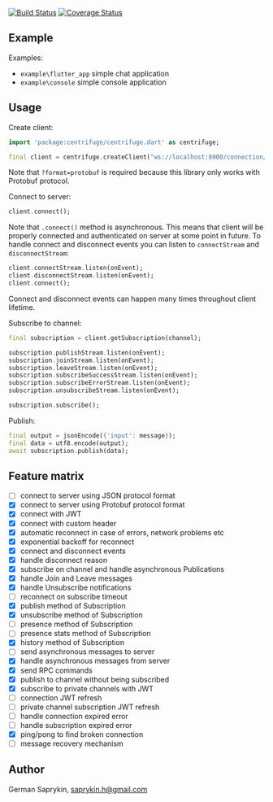 [![Build Status](https://travis-ci.org/centrifugal/centrifuge-dart.svg?branch=master)](https://travis-ci.org/centrifugal/centrifuge-dart)
[![Coverage Status](https://coveralls.io/repos/github/centrifugal/centrifuge-dart/badge.svg?branch=master)](https://coveralls.io/github/centrifugal/centrifuge-dart?branch=master)

## Example

Examples:
* `example\flutter_app` simple chat application
* `example\console` simple console application 

## Usage

Create client:

```dart
import 'package:centrifuge/centrifuge.dart' as centrifuge;

final client = centrifuge.createClient("ws://localhost:8000/connection/websocket?format=protobuf");
```

Note that `?format=protobuf` is required because this library only works with Protobuf protocol.

Connect to server:
```dart
client.connect();
```

Note that `.connect()` method is asynchronous. This means that client will be properly connected and authenticated on server at some point in future. To handle connect and disconnect events you can listen to `connectStream` and `disconnectStream`:

```dart
client.connectStream.listen(onEvent);
client.disconnectStream.listen(onEvent);
client.connect();
```

Connect and disconnect events can happen many times throughout client lifetime.

Subscribe to channel:

```dart
final subscription = client.getSubscription(channel);

subscription.publishStream.listen(onEvent);
subscription.joinStream.listen(onEvent);  
subscription.leaveStream.listen(onEvent);
subscription.subscribeSuccessStream.listen(onEvent);
subscription.subscribeErrorStream.listen(onEvent);
subscription.unsubscribeStream.listen(onEvent);

subscription.subscribe();
```

Publish:
```dart
final output = jsonEncode({'input': message});
final data = utf8.encode(output);
await subscription.publish(data);
```

## Feature matrix

- [ ] connect to server using JSON protocol format
- [x] connect to server using Protobuf protocol format
- [x] connect with JWT
- [x] connect with custom header
- [x] automatic reconnect in case of errors, network problems etc
- [x] exponential backoff for reconnect
- [x] connect and disconnect events
- [x] handle disconnect reason
- [x] subscribe on channel and handle asynchronous Publications
- [x] handle Join and Leave messages
- [x] handle Unsubscribe notifications
- [ ] reconnect on subscribe timeout
- [x] publish method of Subscription
- [x] unsubscribe method of Subscription
- [ ] presence method of Subscription
- [ ] presence stats method of Subscription
- [x] history method of Subscription
- [ ] send asynchronous messages to server
- [x] handle asynchronous messages from server
- [x] send RPC commands
- [x] publish to channel without being subscribed
- [x] subscribe to private channels with JWT
- [ ] connection JWT refresh
- [ ] private channel subscription JWT refresh
- [ ] handle connection expired error
- [ ] handle subscription expired error
- [x] ping/pong to find broken connection
- [ ] message recovery mechanism

## Author

German Saprykin, saprykin.h@gmail.com
